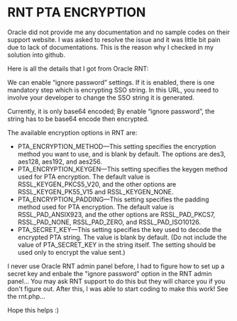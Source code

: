 RNT PTA ENCRYPTION 
===

Oracle did not provide me any documentation and no sample codes on their support website. I was asked to resolve the issue and it was little bit pain due to lack of documentations. This is the reason why I checked in my solution into github.

Here is all the details that I got from Oracle RNT:

We can enable “ignore password” settings. If it is enabled, there is one mandatory step which is encrypting SSO string.
In this URL, you need to involve your developer to change the SSO string it is generated.

Currently, it is only base64 encoded; By enable “ignore password”, the string has to be base64 encode then encrypted.

The available encryption options in RNT are:
- PTA_ENCRYPTION_METHOD—This setting specifies the encryption method
you want to use, and is blank by default. The options are des3, aes128, aes192, and
aes256.
- PTA_ENCRYPTION_KEYGEN—This setting specifies the keygen method used
for PTA encryption. The default value is RSSL_KEYGEN_PKCS5_V20, and the other
options are RSSL_KEYGEN_PK55_V15 and RSSL_KEYGEN_NONE.
- PTA_ENCRYPTION_PADDING—This setting specifies the padding method used
for PTA encryption. The default value is RSSL_PAD_ANSIX923, and the other
options are RSSL_PAD_PKCS7, RSSL_PAD_NONE, RSSL_PAD_ZERO, and
RSSL_PAD_ISO10126.
- PTA_SECRET_KEY—This setting specifies the key used to decode the encrypted
PTA string. The value is blank by default. (Do not include the value of
PTA_SECRET_KEY in the string itself. The setting should be used only to encrypt the
value sent.)

I never use Oracle RNT admin panel before, I had to figure how to set up a secret key and enbale the "ignore password" option in the RNT admin panel... You may ask RNT support to do this but they will charce you if you don't figure out. After this, I was able to start coding to make this work! See the rnt.php...

Hope this helps :)

